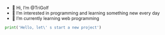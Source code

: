 - 👋 Hi, I’m @TriGolf
- 👀 I’m interested in programming and learning something new every day
- 🌱 I’m currently learning web programming

```python
print('Hello, let\' s start a new project')
```

<!---
TriGolf/TriGolf is a ✨ special ✨ repository because its `README.md` (this file) appears on your GitHub profile.
You can click the Preview link to take a look at your changes.
--->

